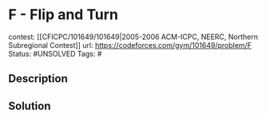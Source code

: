 # F - Flip and Turn

contest: [[CFICPC/101649/101649|2005-2006 ACM-ICPC, NEERC, Northern Subregional Contest]]
url: https://codeforces.com/gym/101649/problem/F
Status: #UNSOLVED
Tags: #

## Description

## Solution

